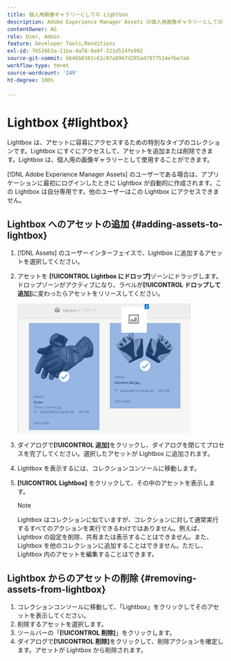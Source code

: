 ```yaml
---
title: 個人用画像ギャラリーとしての Lightbox
description: Adobe Experience Manager Assets の個人用画像ギャラリーとしての Lightbox について学びます。
contentOwner: AG
role: User, Admin
feature: Developer Tools,Renditions
exl-id: 7652663a-11ba-4a78-9a9f-221d514fe992
source-git-commit: bb46b0301c61c07a8967d285ad7977514efbe7ab
workflow-type: tm+mt
source-wordcount: '249'
ht-degree: 100%

---
```


# Lightbox {#lightbox}

Lightbox は、アセットに容易にアクセスするための特別なタイプのコレクションです。Lightbox にすぐにアクセスして、アセットを追加または削除できます。Lightbox は、個人用の画像ギャラリーとして使用することができます。

[!DNL Adobe Experience Manager Assets] のユーザーである場合は、アプリケーションに最初にログインしたときに Lightbox が自動的に作成されます。この Lightbox は自分専用です。他のユーザーはこの Lightbox にアクセスできません。

## Lightbox へのアセットの追加 {#adding-assets-to-lightbox}

1. [!DNL Assets] のユーザーインターフェイスで、Lightbox に追加するアセットを選択してください。
1. アセットを **[!UICONTROL Lightbox にドロップ]**&#x200B;ゾーンにドラッグします。ドロップゾーンがアクティブになり、ラベルが&#x200B;**[!UICONTROL ドロップして追加]**&#x200B;に変わったらアセットをリリースしてください。

   ![add_to_lightbox](assets/add_to_lightbox.png)

1. ダイアログで&#x200B;**[!UICONTROL 追加]**&#x200B;をクリックし、ダイアログを閉じてプロセスを完了してください。選択したアセットが Lightbox に追加されます。
1. Lightbox を表示するには、コレクションコンソールに移動します。
1. **[!UICONTROL Lightbox]** をクリックして、その中のアセットを表示します。

   >[!NOTE]
   >
   >Lightbox はコレクションに似ていますが、コレクションに対して通常実行するすべてのアクションを実行できるわけではありません。例えば、Lightbox の設定を削除、共有または表示することはできません。また、Lightbox を他のコレクションに追加することはできません。ただし、Lightbox 内のアセットを編集することはできます。

## Lightbox からのアセットの削除 {#removing-assets-from-lightbox}

1. コレクションコンソールに移動して、「Lightbox」をクリックしてそのアセットを表示してください。
1. 削除するアセットを選択します。
1. ツールバーの「**[!UICONTROL 削除]**」をクリックします。
1. ダイアログで&#x200B;**[!UICONTROL 削除]**&#x200B;をクリックして、削除アクションを確定します。アセットが Lightbox から削除されます。
